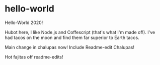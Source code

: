 # hello-world
Hello-World 2020!

Hubot here, I like Node.js and Coffescript (that's what I'm made of!).
I've had tacos on the moon and find them far superior to Earth tacos.

Main change in chalupas now!
Include Readme-edit Chalupas!

Hot fajitas off readme-edits!
